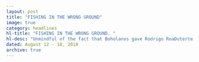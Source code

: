 ```yaml
---
layout: post
title: "FISHING IN THE WRONG GROUND"
image: true
category: headlines
hl-title: "FISHING IN THE WRONG GROUND. "
hl-desc: "Unmindful of the fact that Boholanos gave Rodrigo RoaDuterte a demanding lead over his contenders in the 2016 presidential elections, Sen. Bam Aquino (with mic), a remnant of the Liberal Party (LP), was met with a stony silence when he visited the city last Thursday. Photo above shows a handful of vendors at the City Central Market listened to his discourse against the TRAIN Law. The following day, he continued his castigation against the Duterte administration during the weekly program, “Kita ugangGobernador. (Photo: LEO UDTOHAN)"
dated: August 12 - 18, 2018
archive: true
---
```

